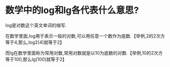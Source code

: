 # 数学中的log和lg各代表什么意思?

log是对数这个英文单词的缩写.

在数学里面,log用于表示一般的对数,可以用任意一个数作为底数.【举例,2的2次方等于4,那么,log2(4)就等于2】

而lg在数学里面称为常用对数,常用对数就是以10为底数的对数.【举例,10的2次方等于100,那么lg(100)就等于2】